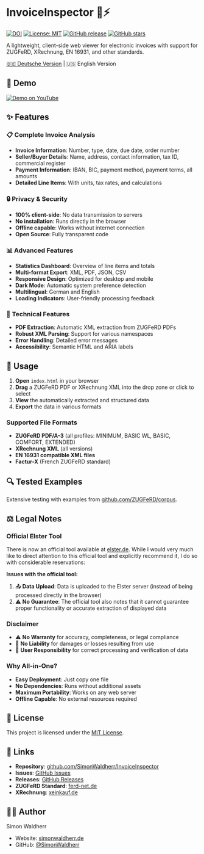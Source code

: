 # InvoiceInspector 📄⚡

[![DOI](https://zenodo.org/badge/900334942.svg)](https://doi.org/10.5281/zenodo.15257729)
[![License: MIT](https://img.shields.io/badge/License-MIT-yellow.svg)](https://opensource.org/licenses/MIT)
[![GitHub release](https://img.shields.io/github/release/SimonWaldherr/InvoiceInspector.svg)](https://github.com/SimonWaldherr/InvoiceInspector/releases)
[![GitHub stars](https://img.shields.io/github/stars/SimonWaldherr/InvoiceInspector.svg)](https://github.com/SimonWaldherr/InvoiceInspector/stargazers)

A lightweight, client-side web viewer for electronic invoices with support for ZUGFeRD, XRechnung, EN 16931, and other standards.

[🇩🇪 Deutsche Version](README.md) | 🇺🇸 English Version

## 🎥 Demo

[![Demo on YouTube](https://img.youtube.com/vi/OcTL1rdS2Uk/0.jpg)](https://www.youtube.com/watch?v=OcTL1rdS2Uk)

## ✨ Features

### 📋 **Complete Invoice Analysis**

- **Invoice Information**: Number, type, date, due date, order number
- **Seller/Buyer Details**: Name, address, contact information, tax ID, commercial register
- **Payment Information**: IBAN, BIC, payment method, payment terms, all amounts
- **Detailed Line Items**: With units, tax rates, and calculations

### 🔒 **Privacy & Security**

- **100% client-side**: No data transmission to servers
- **No installation**: Runs directly in the browser
- **Offline capable**: Works without internet connection
- **Open Source**: Fully transparent code

### 📊 **Advanced Features**

- **Statistics Dashboard**: Overview of line items and totals
- **Multi-format Export**: XML, PDF, JSON, CSV
- **Responsive Design**: Optimized for desktop and mobile
- **Dark Mode**: Automatic system preference detection
- **Multilingual**: German and English
- **Loading Indicators**: User-friendly processing feedback

### 🔧 **Technical Features**

- **PDF Extraction**: Automatic XML extraction from ZUGFeRD PDFs
- **Robust XML Parsing**: Support for various namespaces
- **Error Handling**: Detailed error messages
- **Accessibility**: Semantic HTML and ARIA labels

## 🚀 Usage

1. **Open** `index.html` in your browser
2. **Drag** a ZUGFeRD PDF or XRechnung XML into the drop zone or click to select
3. **View** the automatically extracted and structured data
4. **Export** the data in various formats

### Supported File Formats

- **ZUGFeRD PDF/A-3** (all profiles: MINIMUM, BASIC WL, BASIC, COMFORT, EXTENDED)
- **XRechnung XML** (all versions)
- **EN 16931 compatible XML files**
- **Factur-X** (French ZUGFeRD standard)

## 🔍 Tested Examples

Extensive testing with examples from [github.com/ZUGFeRD/corpus](https://github.com/ZUGFeRD/corpus).

## ⚖️ Legal Notes

### Official Elster Tool

There is now an official tool available at [elster.de](https://www.elster.de/eportal/e-rechnung).
While I would very much like to direct attention to this official tool and explicitly recommend it, I do so with considerable reservations:

**Issues with the official tool:**

1. 📤 **Data Upload**: Data is uploaded to the Elster server (instead of being processed directly in the browser)
2. ⚠️ **No Guarantee**: The official tool also notes that it cannot guarantee proper functionality or accurate extraction of displayed data

### Disclaimer

- ⚠️ **No Warranty** for accuracy, completeness, or legal compliance
- 🚫 **No Liability** for damages or losses resulting from use
- 👤 **User Responsibility** for correct processing and verification of data

### Why All-in-One?

- **Easy Deployment**: Just copy one file
- **No Dependencies**: Runs without additional assets
- **Maximum Portability**: Works on any web server
- **Offline Capable**: No external resources required

## 📄 License

This project is licensed under the [MIT License](LICENSE).

## 🔗 Links

- **Repository**: [github.com/SimonWaldherr/InvoiceInspector](https://github.com/SimonWaldherr/InvoiceInspector)
- **Issues**: [GitHub Issues](https://github.com/SimonWaldherr/InvoiceInspector/issues)
- **Releases**: [GitHub Releases](https://github.com/SimonWaldherr/InvoiceInspector/releases)
- **ZUGFeRD Standard**: [ferd-net.de](https://www.ferd-net.de/)
- **XRechnung**: [xeinkauf.de](https://xeinkauf.de/xrechnung/)

## 👨‍💻 Author

Simon Waldherr

- Website: [simonwaldherr.de](https://simonwaldherr.de)
- GitHub: [@SimonWaldherr](https://github.com/SimonWaldherr)
